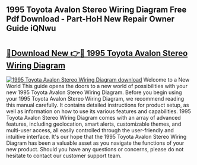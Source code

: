 ## 1995 Toyota Avalon Stereo Wiring Diagram Free Pdf Download - Part-HoH New Repair Owner Guide iQNwu

# <h2><a href="http://dfrisjn.blite.top/?on=1995+Toyota+Avalon+Stereo+Wiring+Diagram">🔗Download New 👉🔴 1995 Toyota Avalon Stereo Wiring Diagram</a></h2>

[![1995 Toyota Avalon Stereo Wiring Diagram download](https://i.imgur.com/lujVjoI.png)](http://dfrisjn.blite.top/?on=1995+Toyota+Avalon+Stereo+Wiring+Diagram)
Welcome to a New World This guide opens the doors to a new world of possibilities with your new 1995 Toyota Avalon Stereo Wiring Diagram. Before you begin using your 1995 Toyota Avalon Stereo Wiring Diagram, we recommend reading this manual carefully. It contains detailed instructions for product setup, as well as information on how to use its various features and capabilities. 1995 Toyota Avalon Stereo Wiring Diagram comes with an array of advanced features, including geolocation, smart alerts, customizable themes, and multi-user access, all easily controlled through the user-friendly and intuitive interface. It's our hope that the 1995 Toyota Avalon Stereo Wiring Diagram has been a valuable asset as you navigate the functions of your new product. Should you have any questions or concerns, please do not hesitate to contact our customer support team.
